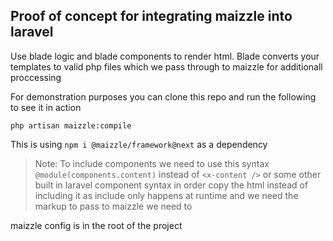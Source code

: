 ## Proof of concept for integrating maizzle into laravel

Use blade logic and blade components to render html. Blade converts your templates to valid php files which we pass through to maizzle for additionall proccessing

For demonstration purposes you can clone this repo and run the following to see it in action 

```php artisan maizzle:compile```

This is using ```npm i @maizzle/framework@next``` as a dependency

> Note: To include components we need to use this syntax ```@module(components.content)``` instead of ```<x-content />``` or some other built in laravel component syntax in order copy the html instead of including it as include only happens at runtime and we need the markup to pass to maizzle
we need to 

maizzle config is in the root of the project
